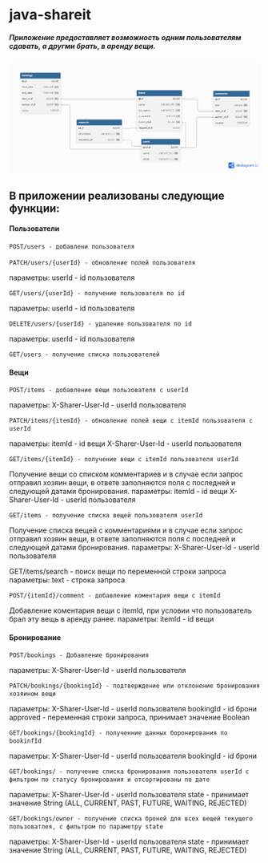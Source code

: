 # java-shareit
##### Приложение предоставляет возможность одним пользователям сдавать, а другми брать, в аренду вещи. 

![ER-диаграмма](/src/main/resources/Java-ShareIt.png)

## В приложении реализованы следующие функции: 
#### Пользователи 
    POST/users - добавлени пользователя 

    PATCH/users/{userId} - обновление полей пользователя
параметры: 
userId - id пользователя

    GET/users/{userId} - получение пользователя по id
параметры:
userId - id пользователя

    DELETE/users/{userId} - удаление пользователя по id
параметры:
userId - id пользователя

    GET/users - получение списка пользователей 

#### Вещи
    POST/items - добавление вещи пользователя с userId
параметры:
X-Sharer-User-Id - userId пользователя

    PATCH/items/{itemId} - обновление полей вещи с itemId пользователя с userId
параметры:
itemId - id вещи
X-Sharer-User-Id - userId пользователя

    GET/items/{itemId} - получение вещи с itemId пользователя userId
Получение вещи со списком комментариев и в случае если запрос отправил хозяин вещи, в ответе заполняются поля с последней и следующей датами бронирования.
параметры:
itemId - id вещи
X-Sharer-User-Id - userId пользователя

    GET/items - получение списка вещей пользователя userId
Получение списка вещей с комментариями и в случае если запрос отправил хозяин вещи, в ответе заполняются поля с последней и следующей датами бронирования.
параметры:
X-Sharer-User-Id - userId пользователя

GET/items/search - поиск вещи по переменной строки запроса
параметры:
text - строка запроса

    POST/{itemId}/comment - добавление коментария вещи с itemId
Добавление коментария вещи с itemId, при условии что пользователь брал эту вещь в аренду ранее.
параметры:
itemId - id вещи

#### Бронирование
    POST/bookings - Добавление бронирования 
параметры:
X-Sharer-User-Id - userId пользователя

    PATCH/bookings/{bookingId} - подтверждение или отклонение бронирования хозяином вещи
параметры:
X-Sharer-User-Id - userId пользователя
bookingId - id брони
approved - переменная строки запроса, принимает значение Boolean

    GET/bookings/{bookingId} - полученние данных боронирования по bookinfId
параметры:
X-Sharer-User-Id - userId пользователя
bookingId - id брони

    GET/bookings/ - получение списка бронирования пользователя userId с фильтром по статусу бронирования и отсортированы по дате
параметры:
X-Sharer-User-Id - userId пользователя
state - принимает значение String (ALL, CURRENT, PAST, FUTURE, WAITING, REJECTED)     

    GET/bookings/owner - получение списка броней для всех вещей текущего пользоватлея, с фильтром по параметру state
параметры:
X-Sharer-User-Id - userId пользователя
state - принимает значение String (ALL, CURRENT, PAST, FUTURE, WAITING, REJECTED) 



